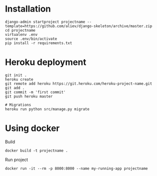 # Installation

```
django-admin startproject projectname --template=https://github.com/aliev/django-skeleton/archive/master.zip
cd projectname
virtualenv .env
source .env/bin/activate
pip install -r requirements.txt
```

# Heroku deployment

```
git init .
heroku create
git remote add heroku https://git.heroku.com/heroku-project-name.git
git add .
git commit -m 'first commit'
git push heroku master

# Migrations
heroku run python src/manage.py migrate

```

# Using docker

Build

```
docker build -t projectname .
```

Run project

```
docker run -it --rm -p 8000:8000 --name my-running-app projectname
```
